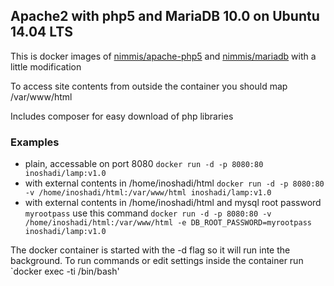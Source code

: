 
## Apache2 with php5 and MariaDB 10.0 on Ubuntu 14.04 LTS

This is docker images of [nimmis/apache-php5](https://hub.docker.com/r/nimmis/apache-php5/) and [nimmis/mariadb](https://hub.docker.com/r/nimmis/mariadb) with a little modification

To access site contents from outside the container you should map /var/www/html

Includes composer for easy download of php libraries


### Examples

- plain, accessable on port 8080 `docker run -d -p 8080:80 inoshadi/lamp:v1.0`
- with external contents in /home/inoshadi/html `docker run -d -p 8080:80 -v /home/inoshadi/html:/var/www/html inoshadi/lamp:v1.0`
- with external contents in /home/inoshadi/html and mysql root password `myrootpass` use this command `docker run -d -p 8080:80 -v /home/inoshadi/html:/var/www/html -e DB_ROOT_PASSWORD=myrootpass inoshadi/lamp:v1.0` 

The docker container is started with the -d flag so it will run inte the background. To run commands or edit settings inside
the container run `docker exec -ti <container id> /bin/bash'
